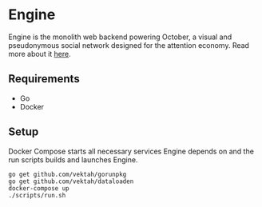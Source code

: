 # Engine 

Engine is the monolith web backend powering October, a visual and pseudonymous social network designed for the attention economy. Read more about it [here](https://github.com/october93/october).

## Requirements
- Go
- Docker

## Setup

Docker Compose starts all necessary services Engine depends on and the run scripts builds and launches Engine.

```
go get github.com/vektah/gorunpkg
go get github.com/vektah/dataloaden
docker-compose up
./scripts/run.sh
```
